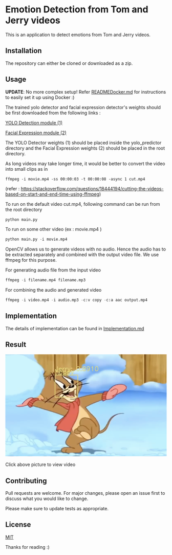 # Emotion Detection from Tom and Jerry videos

This is an application to detect emotions from Tom and Jerry videos.

## Installation

The repository can either be cloned or downloaded as a zip.

## Usage

**UPDATE**: No more complex setup! Refer [READMEDocker.md](https://github.com/SurajSubramanian/EmotionDetection/blob/master/READMEDocker.md) for instructions to easily set it up using Docker :)

The trained yolo detector and facial expression detector's weights should be first downloaded from the following links :

[YOLO Detection module (1)](https://drive.google.com/open?id=1thrygMSIDwuidJTFWKJjywEUNFGLPkbf)

[Facial Expression module (2)](https://drive.google.com/open?id=1nTRW5B9TyjBH_ajOhCN0_qQSI4jRyfYM)

The YOLO Detector weights (1) should be placed inside the yolo_predictor directory and the
Facial Expression weights (2) should be placed in the root directory.

As long videos may take longer time, it would be better to convert the video into small clips as in

```
ffmpeg -i movie.mp4 -ss 00:00:03 -t 00:00:08 -async 1 cut.mp4
```

(refer : https://stackoverflow.com/questions/18444194/cutting-the-videos-based-on-start-and-end-time-using-ffmpeg)

To run on the default video cut.mp4, following command can be run from the root directory

```python
python main.py
```

To run on some other video (ex : movie.mp4 )

```python
python main.py -i movie.mp4
```

OpenCV allows us to generate videos with no audio. Hence the audio has to be extracted separately and combined with the output video file. We use ffmpeg for this purpose.

For generating audio file from the input video

```python
ffmpeg -i filename.mp4 filename.mp3
```

For combining the audio and generated video

```python
ffmpeg -i video.mp4 -i audio.mp3 -c:v copy -c:a aac output.mp4
```

## Implementation

The details of implementation can be found in [Implementation.md](https://github.com/SurajSubramanian/EmotionDetection/blob/master/Implementation.md)

## Result

[![Emotion Detection - Tom and Jerry](https://github.com/SurajSubramanian/EmotionDetection/raw/master/Jerry.png)](https://www.youtube.com/watch?v=qWu9L-J4HCM "Emotion Detection - Click to Watch!")

Click above picture to view video

## Contributing

Pull requests are welcome. For major changes, please open an issue first to discuss what you would like to change.

Please make sure to update tests as appropriate.

## License

[MIT](https://choosealicense.com/licenses/mit/)

Thanks for reading :)
